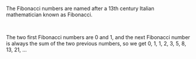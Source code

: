 The Fibonacci numbers are named after a 13th century Italian mathematician known as Fibonacci.


&nbsp;

The two first Fibonacci numbers are 0 and 1, and the next Fibonacci number is always the sum of the two previous numbers, so we get 0, 1, 1, 2, 3, 5, 8, 13, 21, ...

